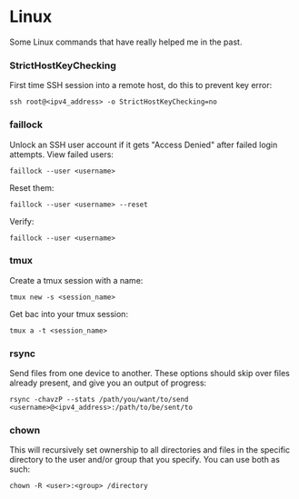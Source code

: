 # Linux
Some Linux commands that have really helped me in the past.

### StrictHostKeyChecking
First time SSH session into a remote host, do this to prevent key error:
```
ssh root@<ipv4_address> -o StrictHostKeyChecking=no
```

### faillock
Unlock an SSH user account if it gets "Access Denied" after failed login attempts. View failed users:
```
faillock --user <username>
```
Reset them:
```
faillock --user <username> --reset
```
Verify:
```
faillock --user <username>
```

### tmux
Create a tmux session with a name:
```
tmux new -s <session_name>
```
Get bac into your tmux session:
```
tmux a -t <session_name>
```

### rsync
Send files from one device to another. These options should skip over files already present, and give you an output of progress:
```
rsync -chavzP --stats /path/you/want/to/send <username>@<ipv4_address>:/path/to/be/sent/to
```


### chown
This will recursively set ownership to all directories and files in the specific directory to the user and/or group that you specify. You can use both as such:
```
chown -R <user>:<group> /directory
```
